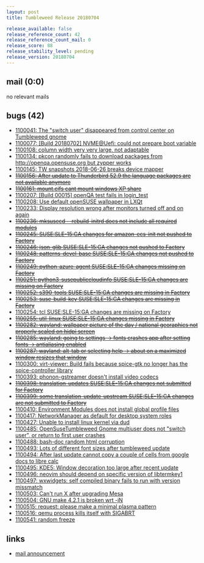 ```yaml
---
layout: post
title: Tumbleweed Release 20180704

release_available: false
release_reference_count: 42
release_reference_count_mail: 0
release_score: 88
release_stability_level: pending
release_version: 20180704
---
```


## mail (0:0)

no relevant mails

## bugs (42)

<!--more-->

- [1100041: The "switch user" disappeared from control center on Tumbleweed gnome](https://bugzilla.opensuse.org/show_bug.cgi?id=1100041)
- [1100077: \[Build 20180702\] NVME@Uefi: could not prepare boot variable](https://bugzilla.opensuse.org/show_bug.cgi?id=1100077)
- [1100108: column width very very large, not adaptable](https://bugzilla.opensuse.org/show_bug.cgi?id=1100108)
- [1100134: pkcon randomly fails to download packages from http://openqa.opensuse.org but zypper works](https://bugzilla.opensuse.org/show_bug.cgi?id=1100134)
- [1100145: TW snapshots 2018-06-26 breaks device mapper](https://bugzilla.opensuse.org/show_bug.cgi?id=1100145)
- ~~[1100156: After update to Thunderbird 52.9 the language packages are not available anymore](https://bugzilla.opensuse.org/show_bug.cgi?id=1100156)~~
- ~~[1100161: mount.cifs cant mount windows XP share](https://bugzilla.opensuse.org/show_bug.cgi?id=1100161)~~
- [1100207: \[Build 00015\] openQA test fails in login_test](https://bugzilla.opensuse.org/show_bug.cgi?id=1100207)
- [1100208: Use default openSUSE wallpaper in LXQt](https://bugzilla.opensuse.org/show_bug.cgi?id=1100208)
- [1100233: Display resolution wrong after monitors turned off and on again](https://bugzilla.opensuse.org/show_bug.cgi?id=1100233)
- ~~[1100236: mksusecd --rebuild-initrd does not include all required modules](https://bugzilla.opensuse.org/show_bug.cgi?id=1100236)~~
- ~~[1100245: SUSE:SLE-15:GA changes for amazon-ecs-init not pushed to Factory](https://bugzilla.opensuse.org/show_bug.cgi?id=1100245)~~
- ~~[1100246: json-glib SUSE:SLE-15:GA changes not pushed to Factory](https://bugzilla.opensuse.org/show_bug.cgi?id=1100246)~~
- ~~[1100248: patterns-devel-base SUSE:SLE-15:GA  changes not pushed to Factory](https://bugzilla.opensuse.org/show_bug.cgi?id=1100248)~~
- ~~[1100249: python-azure-agent SUSE:SLE-15:GA changes missing on Factory](https://bugzilla.opensuse.org/show_bug.cgi?id=1100249)~~
- ~~[1100251: python3-susepubliccloudinfo SUSE:SLE-15:GA changes are missing on Factory](https://bugzilla.opensuse.org/show_bug.cgi?id=1100251)~~
- ~~[1100252: s390-tools SUSE:SLE-15:GA changes are missing in Factory](https://bugzilla.opensuse.org/show_bug.cgi?id=1100252)~~
- ~~[1100253: suse-build-key SUSE:SLE-15:GA changes are missing in Factory](https://bugzilla.opensuse.org/show_bug.cgi?id=1100253)~~
- [1100254: tcl SUSE:SLE-15:GA changes are missing on Factory](https://bugzilla.opensuse.org/show_bug.cgi?id=1100254)
- ~~[1100255: util-linux SUSE:SLE-15:GA changes missing in Factory](https://bugzilla.opensuse.org/show_bug.cgi?id=1100255)~~
- ~~[1100282: wayland: wallpaper picture of the day / national georaphics not properly scaled on hidpi screen](https://bugzilla.opensuse.org/show_bug.cgi?id=1100282)~~
- ~~[1100285: wayland: going to settings -> fonts crashes app after setting fonts -> antialiasing enabled](https://bugzilla.opensuse.org/show_bug.cgi?id=1100285)~~
- ~~[1100287: wayland: alt-tab or selecting help -> about on a maximized window resizes that window](https://bugzilla.opensuse.org/show_bug.cgi?id=1100287)~~
- [1100300: virt-viewer: Build fails because spice-gtk no longer has the spice-controller library](https://bugzilla.opensuse.org/show_bug.cgi?id=1100300)
- [1100393: phonon-gstreamer doesn't install video codecs](https://bugzilla.opensuse.org/show_bug.cgi?id=1100393)
- ~~[1100398: translation-updates SUSE:SLE-15:GA changes not submitted for Factory](https://bugzilla.opensuse.org/show_bug.cgi?id=1100398)~~
- ~~[1100399: some translation-update-upstream SUSE:SLE-15:GA changes are not submitted to Factory](https://bugzilla.opensuse.org/show_bug.cgi?id=1100399)~~
- [1100410: Environment Modules does not install global profile files](https://bugzilla.opensuse.org/show_bug.cgi?id=1100410)
- [1100417: NetworkManager as default for desktop system roles](https://bugzilla.opensuse.org/show_bug.cgi?id=1100417)
- [1100427: Unable to install linux kernel via dud](https://bugzilla.opensuse.org/show_bug.cgi?id=1100427)
- [1100485: OpenSuseTumbleweed Gnome multiuser does not  "switch user", or return to first user crashes](https://bugzilla.opensuse.org/show_bug.cgi?id=1100485)
- [1100488: bash-doc random html corruption](https://bugzilla.opensuse.org/show_bug.cgi?id=1100488)
- [1100493: Lots of different font sizes after tumbleweed update](https://bugzilla.opensuse.org/show_bug.cgi?id=1100493)
- [1100494: After last update cannot copy a couple of cells from google docs to libre calc](https://bugzilla.opensuse.org/show_bug.cgi?id=1100494)
- [1100495: KDE5: Window decoration too large after recent update](https://bugzilla.opensuse.org/show_bug.cgi?id=1100495)
- [1100496: neovim should depend on specific version of libtermkey1](https://bugzilla.opensuse.org/show_bug.cgi?id=1100496)
- [1100497: wxwidgets: self compiled binary fails to run with version missmatch](https://bugzilla.opensuse.org/show_bug.cgi?id=1100497)
- [1100503: Can't run X after upgrading Mesa](https://bugzilla.opensuse.org/show_bug.cgi?id=1100503)
- [1100504: GNU make 4.2.1 is broken wrt -jN](https://bugzilla.opensuse.org/show_bug.cgi?id=1100504)
- [1100515: request: please make a minimal plasma pattern](https://bugzilla.opensuse.org/show_bug.cgi?id=1100515)
- [1100516: qemu process kills itself with SIGABRT](https://bugzilla.opensuse.org/show_bug.cgi?id=1100516)
- [1100541: random freeze](https://bugzilla.opensuse.org/show_bug.cgi?id=1100541)



## links

- [mail announcement](https://lists.opensuse.org/opensuse-factory/2018-07/msg00047.html)
